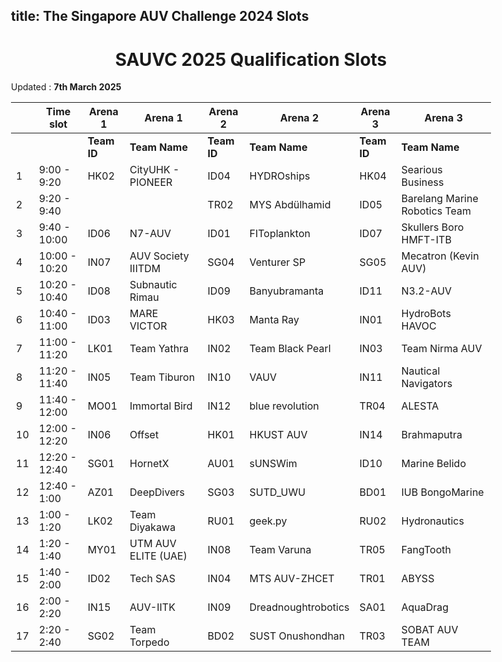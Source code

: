 title: The Singapore AUV Challenge 2024 Slots
---

<style>
    body    {
        min-width : 80%
    }
</style>

<center><h1> SAUVC 2025 Qualification Slots </h1></center>

Updated : **7th March 2025**

|    | Time slot     | Arena 1     | Arena 1             | Arena 2     | Arena 2             | Arena 3     | Arena 3                       |
|----|---------------|-------------|---------------------|-------------|---------------------|-------------|-------------------------------|
|    |               | **Team ID** | **Team Name**       | **Team ID** | **Team Name**       | **Team ID** | **Team Name**                 |
| 1  | 9:00  - 9:20  | HK02        | CityUHK - PIONEER   | ID04        | HYDROships          | HK04        | Searious Business             |
| 2  | 9:20  - 9:40  |             |                     | TR02        | MYS Abdülhamid      | ID05        | Barelang Marine Robotics Team |
| 3  | 9:40  - 10:00 | ID06        | N7-AUV              | ID01        | FIToplankton        | ID07        | Skullers Boro HMFT-ITB        |
| 4  | 10:00 - 10:20 | IN07        | AUV Society IIITDM  | SG04        | Venturer SP         | SG05        | Mecatron (Kevin AUV)          |
| 5  | 10:20 - 10:40 | ID08        | Subnautic Rimau     | ID09        | Banyubramanta       | ID11        | N3.2-AUV                      |
| 6  | 10:40 - 11:00 | ID03        | MARE VICTOR         | HK03        | Manta Ray           | IN01        | HydroBots HAVOC               |
| 7  | 11:00 - 11:20 | LK01        | Team Yathra         | IN02        | Team Black Pearl    | IN03        | Team Nirma AUV                |
| 8  | 11:20 - 11:40 | IN05        | Team Tiburon        | IN10        | VAUV                | IN11        | Nautical Navigators           |
| 9  | 11:40 - 12:00 | MO01        | Immortal Bird       | IN12        | blue revolution     | TR04        | ALESTA                        |
| 10 | 12:00 - 12:20 | IN06        | Offset              | HK01        | HKUST AUV           | IN14        | Brahmaputra                   |
| 11 | 12:20 - 12:40 | SG01        | HornetX             | AU01        | sUNSWim             | ID10        | Marine Belido                 |
| 12 | 12:40 - 1:00  | AZ01        | DeepDivers          | SG03        | SUTD_UWU            | BD01        | IUB BongoMarine               |
| 13 | 1:00  - 1:20  | LK02        | Team Diyakawa       | RU01        | geek.py             | RU02        | Hydronautics                  |
| 14 | 1:20  - 1:40  | MY01        | UTM AUV ELITE (UAE) | IN08        | Team Varuna         | TR05        | FangTooth                     |
| 15 | 1:40  - 2:00  | ID02        | Tech SAS            | IN04        | MTS AUV-ZHCET       | TR01        | ABYSS                         |
| 16 | 2:00  - 2:20  | IN15        | AUV-IITK            | IN09        | Dreadnoughtrobotics | SA01        | AquaDrag                      |
| 17 | 2:20  - 2:40  | SG02        | Team Torpedo        | BD02        | SUST Onushondhan    | TR03        | SOBAT AUV TEAM                |

